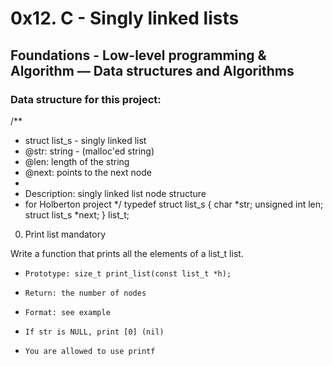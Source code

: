 # 0x12. C - Singly linked lists

## Foundations - Low-level programming & Algorithm ― Data structures and Algorithms

### Data structure for this project:
/**
 * struct list_s - singly linked list
 * @str: string - (malloc'ed string)
 * @len: length of the string
 * @next: points to the next node
 *
 * Description: singly linked list node structure
 * for Holberton project
 */
typedef struct list_s
{
    char *str;
    unsigned int len;
    struct list_s *next;
} list_t;

0. Print list mandatory

Write a function that prints all the elements of a list_t list.

-     Prototype: size_t print_list(const list_t *h);
-     Return: the number of nodes
-     Format: see example
-     If str is NULL, print [0] (nil)
-     You are allowed to use printf
